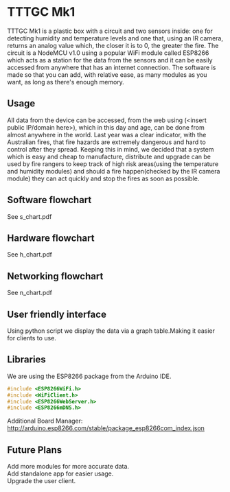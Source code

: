 # TTTGC Mk1
TTTGC Mk1 is a plastic box with a circuit and two sensors inside: one for detecting humidity and temperature levels and one that, using an IR camera, returns an analog value which, the closer it is to 0, the greater the fire. The circuit is a NodeMCU v1.0 using a popular WiFi module called ESP8266 which acts as a station for the data from the sensors and it can be easily accessed from anywhere that has an internet connection. The software is made so that you can add, with relative ease, as many modules as you want, as long as there's enough memory. 
## Usage
All data from the device can be accessed, from the web using (<insert public IP/domain here>), which in this day and age, can be done from almost anywhere in the world. Last year was a clear indicator, with the Australian fires, that fire hazards are extremely dangerous and hard to control after they spread. Keeping this in mind, we decided that a system which is easy and cheap to manufacture, distribute and upgrade can be used by fire rangers to keep track of high risk areas(using the temperature and humidity modules) and should a fire happen(checked by the IR camera module) they can act quickly and stop the fires as soon as possible.
## Software flowchart
See s_chart.pdf
## Hardware flowchart
See h_chart.pdf
## Networking flowchart
See n_chart.pdf
## User friendly interface
Using python script we display the data via a graph table.Making it easier for clients to use.
## Libraries
We are using the ESP8266 package from the Arduino IDE.
```c
#include <ESP8266WiFi.h>
#include <WiFiClient.h>
#include <ESP8266WebServer.h>
#include <ESP8266mDNS.h>
```
Additional Board Manager:
http://arduino.esp8266.com/stable/package_esp8266com_index.json
## Future Plans
Add more modules for more accurate data.  
Add standalone app for easier usage.  
Upgrade the user client.  
